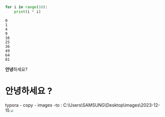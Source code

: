 ```python
for i in range(10):
    print(i * i)
```
    0
    1
    4
    9
    16
    25
    36
    49
    64
    81



**안녕**하세요?

# 안녕하세요 ?


typora - copy - images -to : C:\Users\SAMSUNG\Desktop\images\2023-12-15
<img src="C:\Users\SAMSUNG\Desktop\images\2023-12-15\99AF5F425BC08A4F27.png" style="zoom:50%;" />





